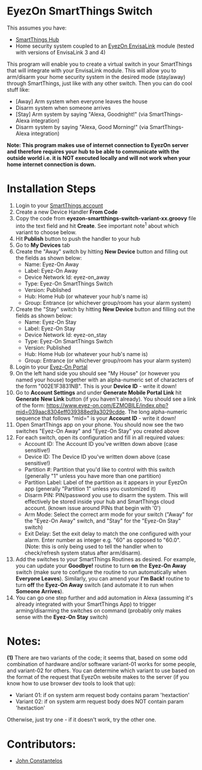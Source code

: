 # EyezOn SmartThings Switch
This assumes you have:
* [SmartThings Hub](https://www.smartthings.com/products/smartthings-hub)
* Home security system coupled to an [EyezOn EnvisaLink](http://www.eyezon.com/index.php) module  (tested with versions of EnvisaLink 3 and 4)

This program will enable you to create a virtual switch in your SmartThings that will integrate with your EnvisaLink module. This will allow you to arm/disarm your home security system in the desired mode (stay/away) through SmartThings, just like with any other switch. Then you can do cool stuff like:
* [Away] Arm system when everyone leaves the house
* Disarm system when someone arrives
* [Stay] Arm system by saying "Alexa, Goodnight!" (via SmartThings-Alexa integration)
* Disarm system by saying "Alexa, Good Morning!" (via SmartThings-Alexa integration)

**Note: This program makes use of internet connection to EyezOn server and therefore requires your hub to be able to communicate with the outside world i.e. it is NOT executed locally and will not work when your home internet connection is down.**

# Installation Steps

1. Login to your [SmartThings account](https://account.smartthings.com/login)
1. Create a new Device Handler **From Code**
1. Copy the code from **eyezon-smartthings-switch-variant-xx.groovy** file into the text field and hit **Create**. See important note<sup>1</sup> about which variant to choose below.
1. Hit **Publish** button to push the handler to your hub
1. Go to **My Devices** tab
1. Create the "Away" switch by hitting **New Device** button and filling out the fields as shown below:
    * Name: Eyez-On Away
    * Label: Eyez-On Away
    * Device Network Id: eyez-on_away
    * Type: Eyez-On SmartThings Switch
    * Version: Published
    * Hub: Home Hub (or whatever your hub's name is)
    * Group: Entrance (or whichever group/room has your alarm system)
1. Create the "Stay" switch by hitting **New Device** button and filling out the fields as shown below:
    * Name: Eyez-On Stay
    * Label: Eyez-On Stay
    * Device Network Id: eyez-on_stay
    * Type: Eyez-On SmartThings Switch
    * Version: Published
    * Hub: Home Hub (or whatever your hub's name is)
    * Group: Entrance (or whichever group/room has your alarm system)
1. Login to your [Eyez-On Portal](https://www.eyez-on.com/EZMAIN/login.php)
1. On the left hand side you should see "My House" (or however you named your house) together with an alpha-numeric set of characters of the form "002E1F3831NB". This is your **Device ID** - write it down!
1. Go to **Account Settings** and under **Generate Mobile Portal Link** hit **Generate New Link** button (if you haven't already). You should see a link of the form: https://www.eyez-on.com/EZMOBILE/index.php?mid=039aac8304eff039388ed9a3029cdde. The long alpha-numeric sequence that follows "mid=" is your **Account ID** - write it down!
1. Open SmartThings app on your phone. You should now see the two switches "Eyez-On Away" and "Eyez-On Stay" you created above
1. For each switch, open its configuration and fill in all required values:
    * Account ID: The Account ID you've written down above (case sensitive!)
    * Device ID: The Device ID you've written down above (case sensitive!)
    * Partition #: Partition that you'd like to control with this switch (generally "1" unless you have more than one partition)
    * Partition Label: Label of the partition as it appears in your EyezOn app (generally "Partition 1" unless you customized it)
    * Disarm PIN: PIN/password you use to disarm the system. This will effectively be stored inside your hub and SmartThings cloud account. (known issue around PINs that begin with '0')
    * Arm Mode: Select the correct arm mode for your switch ("Away" for the "Eyez-On Away" switch, and "Stay" for the "Eyez-On Stay" switch)
    * Exit Delay: Set the exit delay to match the one configured with your alarm. Enter number as integer e.g. "60" as opposed to "60.0". (Note: this is only being used to tell the handler when to check/refresh system status after arm/disarm).
1. Add the switches to your SmartThings Routines as desired. For example, you can update your **Goodbye!** routine to turn **on** the **Eyez-On Away** switch (make sure to configure the routine to run automatically when **Everyone Leaves**). Similarly, you can amend your **I'm Back!** routine to turn **off** the **Eyez-On Away** switch (and automate it to run when **Someone Arrives**).
1. You can go one step further and add automation in Alexa (assuming it's already integrated with your SmartThings App) to trigger arming/disarming the switches on command (probably only makes sense with the **Eyez-On Stay** switch)

# Notes:  
**(1)** There are two variants of the code; it seems that, based on some odd combination of hardware and/or software variant-01 works for some people, and variant-02 for others. You can determine which variant to use based on the format of the request that EyezOn website makes to the server (if you know how to use browser dev tools to look that up):
  * Variant 01: if on system arm request body contains param 'hextaction'
  * Variant 02: if on system arm request body does NOT contain param 'hextaction'
  
Otherwise, just try one - if it doesn't work, try the other one.

# Contributors:
* [John Constantelos](https://github.com/jsconstantelos)


